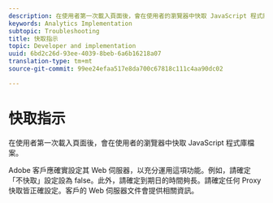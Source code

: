```yaml
---
description: 在使用者第一次載入頁面後，會在使用者的瀏覽器中快取 JavaScript 程式庫檔案。
keywords: Analytics Implementation
subtopic: Troubleshooting
title: 快取指示
topic: Developer and implementation
uuid: 6bd2c26d-93ee-4039-8beb-6a6b16218a07
translation-type: tm+mt
source-git-commit: 99ee24efaa517e8da700c67818c111c4aa90dc02

---
```



# 快取指示

在使用者第一次載入頁面後，會在使用者的瀏覽器中快取 JavaScript 程式庫檔案。

Adobe 客戶應確實設定其 Web 伺服器，以充分運用這項功能。例如，請確定「不快取」設定設為 false。此外，請確定到期日的時間夠長。請確定任何 Proxy 快取皆正確設定。客戶的 Web 伺服器文件會提供相關資訊。
